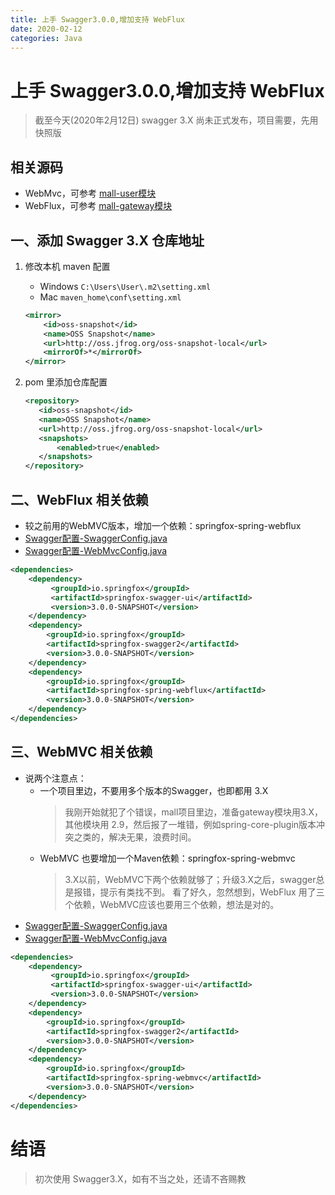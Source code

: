 ```yaml
---
title: 上手 Swagger3.0.0,增加支持 WebFlux
date: 2020-02-12
categories: Java
---
```


# 上手 Swagger3.0.0,增加支持 WebFlux
> 截至今天(2020年2月12日) swagger 3.X 尚未正式发布，项目需要，先用快照版

## 相关源码
- WebMvc，可参考 [mall-user模块](https://github.com/AmosWang0626/mall/tree/master/mall-user)
- WebFlux，可参考 [mall-gateway模块](https://github.com/AmosWang0626/mall/tree/master/mall-gateway)

## 一、添加 Swagger 3.X 仓库地址
1. 修改本机 maven 配置
    - Windows `C:\Users\User\.m2\setting.xml`
    - Mac `maven_home\conf\setting.xml`
    ```xml
    <mirror>
        <id>oss-snapshot</id>
        <name>OSS Snapshot</name>
        <url>http://oss.jfrog.org/oss-snapshot-local</url>
        <mirrorOf>*</mirrorOf>    
    </mirror>
    ```

2. pom 里添加仓库配置

    ```xml
    <repository>
       <id>oss-snapshot</id>
       <name>OSS Snapshot</name>
       <url>http://oss.jfrog.org/oss-snapshot-local</url>
       <snapshots>
           <enabled>true</enabled>
       </snapshots>
    </repository>
    ```

## 二、WebFlux 相关依赖
- 较之前用的WebMVC版本，增加一个依赖：springfox-spring-webflux
- [Swagger配置-SwaggerConfig.java](https://github.com/AmosWang0626/mall/blob/master/mall-gateway/src/main/java/com/mall/gateway/config/SwaggerConfig.java)
- [Swagger配置-WebMvcConfig.java](https://github.com/AmosWang0626/mall/blob/master/mall-gateway/src/main/java/com/mall/gateway/config/WebFluxConfig.java)

```xml
<dependencies>
    <dependency>
         <groupId>io.springfox</groupId>
         <artifactId>springfox-swagger-ui</artifactId>
         <version>3.0.0-SNAPSHOT</version>
    </dependency>
    <dependency>
        <groupId>io.springfox</groupId>
        <artifactId>springfox-swagger2</artifactId>
        <version>3.0.0-SNAPSHOT</version>
    </dependency>
    <dependency>
        <groupId>io.springfox</groupId>
        <artifactId>springfox-spring-webflux</artifactId>
        <version>3.0.0-SNAPSHOT</version>
    </dependency>
</dependencies>
```


## 三、WebMVC 相关依赖

- 说两个注意点：
    - 一个项目里边，不要用多个版本的Swagger，也即都用 3.X
        > 我刚开始就犯了个错误，mall项目里边，准备gateway模块用3.X，其他模块用
        2.9，然后报了一堆错，例如spring-core-plugin版本冲突之类的，解决无果，浪费时间。
    - WebMVC 也要增加一个Maven依赖：springfox-spring-webmvc
        > 3.X以前，WebMVC下两个依赖就够了；升级3.X之后，swagger总是报错，提示有类找不到。
        看了好久，忽然想到，WebFlux 用了三个依赖，WebMVC应该也要用三个依赖，想法是对的。
- [Swagger配置-SwaggerConfig.java](https://github.com/AmosWang0626/mall/blob/master/mall-user/src/main/java/com/mall/user/config/SwaggerConfig.java)
- [Swagger配置-WebMvcConfig.java](https://github.com/AmosWang0626/mall/blob/master/mall-user/src/main/java/com/mall/user/config/WebMvcConfig.java)

```xml
<dependencies>
    <dependency>
         <groupId>io.springfox</groupId>
         <artifactId>springfox-swagger-ui</artifactId>
         <version>3.0.0-SNAPSHOT</version>
    </dependency>
    <dependency>
        <groupId>io.springfox</groupId>
        <artifactId>springfox-swagger2</artifactId>
        <version>3.0.0-SNAPSHOT</version>
    </dependency>
    <dependency>
        <groupId>io.springfox</groupId>
        <artifactId>springfox-spring-webmvc</artifactId>
        <version>3.0.0-SNAPSHOT</version>
    </dependency>
</dependencies>
```

# 结语
> 初次使用 Swagger3.X，如有不当之处，还请不吝赐教